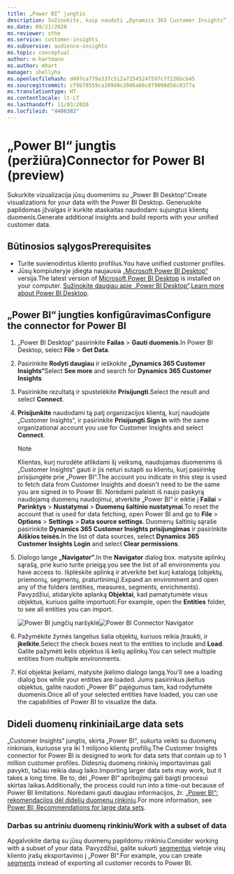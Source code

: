 ```yaml
---
title: „Power BI“ jungtis
description: Sužinokite, kaip naudoti „Dynamics 365 Customer Insights“ jungtį programoje „Power BI“.
ms.date: 09/21/2020
ms.reviewer: sthe
ms.service: customer-insights
ms.subservice: audience-insights
ms.topic: conceptual
author: m-hartmann
ms.author: mhart
manager: shellyha
ms.openlocfilehash: d497ca779a337c512a7254524f597cff226bcb45
ms.sourcegitcommit: cf9b78559ca189d4c2086a66c879098d56c0377a
ms.translationtype: HT
ms.contentlocale: lt-LT
ms.lasthandoff: 11/03/2020
ms.locfileid: "4406382"
---
```

# <a name="connector-for-power-bi-preview"></a><span data-ttu-id="038bf-103">„Power BI“ jungtis (peržiūra)</span><span class="sxs-lookup"><span data-stu-id="038bf-103">Connector for Power BI (preview)</span></span>

<span data-ttu-id="038bf-104">Sukurkite vizualizacija jūsų duomenims su „Power BI Desktop“.</span><span class="sxs-lookup"><span data-stu-id="038bf-104">Create visualizations for your data with the Power BI Desktop.</span></span> <span data-ttu-id="038bf-105">Generuokite papildomas įžvalgas ir kurkite ataskaitas naudodami sujungtus klientų duomenis.</span><span class="sxs-lookup"><span data-stu-id="038bf-105">Generate additional insights and build reports with your unified customer data.</span></span>

## <a name="prerequisites"></a><span data-ttu-id="038bf-106">Būtinosios sąlygos</span><span class="sxs-lookup"><span data-stu-id="038bf-106">Prerequisites</span></span>

- <span data-ttu-id="038bf-107">Turite suvienodintus kliento profilius.</span><span class="sxs-lookup"><span data-stu-id="038bf-107">You have unified customer profiles.</span></span>
- <span data-ttu-id="038bf-108">Jūsų kompiuteryje įdiegta naujausia [„Microsoft Power BI Desktop“](https://powerbi.microsoft.com/desktop/) versija.</span><span class="sxs-lookup"><span data-stu-id="038bf-108">The latest version of [Microsoft Power BI Desktop](https://powerbi.microsoft.com/desktop/) is installed on your computer.</span></span> <span data-ttu-id="038bf-109">[Sužinokite daugiau apie „Power BI Desktop”](https://docs.microsoft.com/power-bi/desktop-what-is-desktop).</span><span class="sxs-lookup"><span data-stu-id="038bf-109">[Learn more about Power BI Desktop](https://docs.microsoft.com/power-bi/desktop-what-is-desktop).</span></span>

## <a name="configure-the-connector-for-power-bi"></a><span data-ttu-id="038bf-110">„Power BI“ jungties konfigūravimas</span><span class="sxs-lookup"><span data-stu-id="038bf-110">Configure the connector for Power BI</span></span>

1. <span data-ttu-id="038bf-111">„Power BI Desktop“ pasirinkite **Failas** > **Gauti duomenis**.</span><span class="sxs-lookup"><span data-stu-id="038bf-111">In Power BI Desktop, select **File** > **Get Data**.</span></span>

1. <span data-ttu-id="038bf-112">Pasirinkite **Rodyti daugiau** ir ieškokite **„Dynamics 365 Customer Insights“**</span><span class="sxs-lookup"><span data-stu-id="038bf-112">Select **See more** and search for **Dynamics 365 Customer Insights**</span></span>

1. <span data-ttu-id="038bf-113">Pasirinkite rezultatą ir spustelėkite **Prisijungti**.</span><span class="sxs-lookup"><span data-stu-id="038bf-113">Select the result and select **Connect**.</span></span>

1. <span data-ttu-id="038bf-114">**Prisijunkite** naudodami tą patį organizacijos klientą, kurį naudojate „Customer Insights“, ir pasirinkite **Prisijungti**.</span><span class="sxs-lookup"><span data-stu-id="038bf-114">**Sign in** with the same organizational account you use for Customer Insights and select **Connect**.</span></span>
   > [!NOTE]
   > <span data-ttu-id="038bf-115">Klientas, kurį nurodėte atlikdami šį veiksmą, naudojamas duomenims iš „Customer Insights“ gauti ir jis neturi sutapti su klientu, kurį pasirinkę prisijungėte prie „Power BI“.</span><span class="sxs-lookup"><span data-stu-id="038bf-115">The account you indicate in this step is used to fetch data from Customer Insights and doesn't need to be the same you are signed in to Power BI.</span></span> <span data-ttu-id="038bf-116">Norėdami paleisti iš naujo paskyrą naudojamą duomenų naudojimui, atverkite „Power BI“ ir eiktie į **Failai** > **Parinktys** > **Nustatymai** > **Duomenų šaltinio nustatymai**.</span><span class="sxs-lookup"><span data-stu-id="038bf-116">To reset the account that is used for data fetching, open Power BI and go to **File** > **Options** > **Settings** > **Data source settings**.</span></span> <span data-ttu-id="038bf-117">Duomenų šaltinių sąraše pasirinkite **Dynamics 365 Customer Insights prisijungimas** ir pasirinkite **Aiškios teisės**.</span><span class="sxs-lookup"><span data-stu-id="038bf-117">In the list of data sources, select **Dynamics 365 Customer Insights Login** and select **Clear permissions**.</span></span>  

1. <span data-ttu-id="038bf-118">Dialogo lange **„Navigator“**.</span><span class="sxs-lookup"><span data-stu-id="038bf-118">In the **Navigator** dialog box.</span></span> <span data-ttu-id="038bf-119">matysite aplinkų sąrašą, prie kurio turite prieigą.</span><span class="sxs-lookup"><span data-stu-id="038bf-119">you see the list of all environments you have access to.</span></span> <span data-ttu-id="038bf-120">Išplėskite aplinką ir atverkite bet kurį katalogą (objektų, priemonių, segmentų, praturtinimų).</span><span class="sxs-lookup"><span data-stu-id="038bf-120">Expand an environment and open any of the folders (entities, measures, segments, enrichments).</span></span> <span data-ttu-id="038bf-121">Pavyzdžiui, atidarykite aplanką **Objektai**, kad pamatytumėte visus objektus, kuriuos galite importuoti.</span><span class="sxs-lookup"><span data-stu-id="038bf-121">For example, open the **Entities** folder, to see all entities you can import.</span></span>

   <span data-ttu-id="038bf-122">![Power BI jungčių naršyklė](media/power-bi-navigator.png "„Power BI“ jungčių naršyklė")</span><span class="sxs-lookup"><span data-stu-id="038bf-122">![Power BI Connector Navigator](media/power-bi-navigator.png "Power BI Connector Navigator")</span></span>

1. <span data-ttu-id="038bf-123">Pažymėkite žymės langelius šalia objektų, kuriuos reikia įtraukti, ir **įkelkite**.</span><span class="sxs-lookup"><span data-stu-id="038bf-123">Select the check boxes next to the entities to include and **Load**.</span></span> <span data-ttu-id="038bf-124">Galite pažymėti kelis objektus iš kelių aplinkų.</span><span class="sxs-lookup"><span data-stu-id="038bf-124">You can select multiple entities from multiple environments.</span></span>

1. <span data-ttu-id="038bf-125">Kol objektai įkeliami, matysite įkėlimo dialogo langą.</span><span class="sxs-lookup"><span data-stu-id="038bf-125">You'll see a loading dialog box while your entities are loaded.</span></span> <span data-ttu-id="038bf-126">Jums pasirinkus įkeltus objektus, galite naudoti „Power BI“ pajėgumus tam, kad rodytumėte duomenis.</span><span class="sxs-lookup"><span data-stu-id="038bf-126">Once all of your selected entities have loaded, you can use the capabilities of Power BI to visualize the data.</span></span>

## <a name="large-data-sets"></a><span data-ttu-id="038bf-127">Dideli duomenų rinkiniai</span><span class="sxs-lookup"><span data-stu-id="038bf-127">Large data sets</span></span>

<span data-ttu-id="038bf-128">„Customer Insights“ jungtis, skirta „Power BI“, sukurta veikti su duomenų rinkiniais, kuriuose yra iki 1 milijono klientų profilių.</span><span class="sxs-lookup"><span data-stu-id="038bf-128">The Customer Insights connector for Power BI is designed to work for data sets that contain up to 1 million customer profiles.</span></span> <span data-ttu-id="038bf-129">Didesnių duomenų rinkinių importavimas gali pavykti, tačiau reikia daug laiko.</span><span class="sxs-lookup"><span data-stu-id="038bf-129">Importing larger data sets may work, but it takes a long time.</span></span> <span data-ttu-id="038bf-130">Be to, dėl „Power BI“ apribojimų gali baigti procesui skirtas laikas.</span><span class="sxs-lookup"><span data-stu-id="038bf-130">Additionally, the process could run into a time-out because of Power BI limitations.</span></span> <span data-ttu-id="038bf-131">Norėdami gauti daugiau informacijos, žr. [„Power BI“: rekomendacijos dėl didelių duomenų rinkinių](https://docs.microsoft.com/power-bi/admin/service-premium-what-is#large-datasets).</span><span class="sxs-lookup"><span data-stu-id="038bf-131">For more information, see [Power BI: Recommendations for large data sets](https://docs.microsoft.com/power-bi/admin/service-premium-what-is#large-datasets).</span></span> 

### <a name="work-with-a-subset-of-data"></a><span data-ttu-id="038bf-132">Darbas su antriniu duomenų rinkiniu</span><span class="sxs-lookup"><span data-stu-id="038bf-132">Work with a subset of data</span></span>

<span data-ttu-id="038bf-133">Apgalvokite darbą su jūsų duomenų papildomu rinkiniu.</span><span class="sxs-lookup"><span data-stu-id="038bf-133">Consider working with a subset of your data.</span></span> <span data-ttu-id="038bf-134">Pavyzdžiui, galite sukurti [segmentus](segments.md) vietoje visų kliento įrašų eksportavimo į „Power BI“.</span><span class="sxs-lookup"><span data-stu-id="038bf-134">For example, you can create [segments](segments.md) instead of exporting all customer records to Power BI.</span></span>

